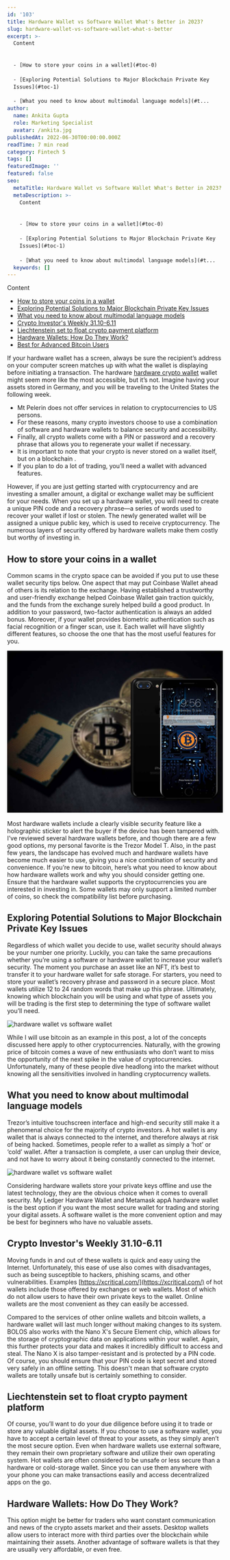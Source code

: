 ```yaml
---
id: '103'
title: Hardware Wallet vs Software Wallet What's Better in 2023?
slug: hardware-wallet-vs-software-wallet-what-s-better
excerpt: >-
  Content


  - [How to store your coins in a wallet](#toc-0)

  - [Exploring Potential Solutions to Major Blockchain Private Key
  Issues](#toc-1)

  - [What you need to know about multimodal language models](#t...
author:
  name: Ankita Gupta
  role: Marketing Specialist
  avatar: /ankita.jpg
publishedAt: 2022-06-30T00:00:00.000Z
readTime: 7 min read
category: Fintech 5
tags: []
featuredImage: ''
featured: false
seo:
  metaTitle: Hardware Wallet vs Software Wallet What's Better in 2023?
  metaDescription: >-
    Content


    - [How to store your coins in a wallet](#toc-0)

    - [Exploring Potential Solutions to Major Blockchain Private Key
    Issues](#toc-1)

    - [What you need to know about multimodal language models](#t...
  keywords: []
---
```


Content

- [How to store your coins in a wallet](#toc-0)
- [Exploring Potential Solutions to Major Blockchain Private Key Issues](#toc-1)
- [What you need to know about multimodal language models](#toc-2)
- [Crypto Investor's Weekly 31.10-6.11](#toc-3)
- [Liechtenstein set to float crypto payment platform](#toc-4)
- [Hardware Wallets: How Do They Work?](#toc-5)
- [Best for Advanced Bitcoin Users](#toc-6)

If your hardware wallet has a screen, always be sure the recipient’s address on your computer screen matches up with what the wallet is displaying before initiating a transaction. The hardware [hardware crypto wallet](https://xcritical.com/blog/hardware-cryptocurrency-wallet-overview/) wallet might seem more like the most accessible, but it’s not. Imagine having your assets stored in Germany, and you will be traveling to the United States the following week.

- Mt Pelerin does not offer services in relation to cryptocurrencies to US persons.
- For these reasons, many crypto investors choose to use a combination of software and hardware wallets to balance security and accessibility.
- Finally, all crypto wallets come with a PIN or password and a recovery phrase that allows you to regenerate your wallet if necessary.
- It is important to note that your crypto is never stored on a wallet itself, but on a blockchain .
- If you plan to do a lot of trading, you’ll need a wallet with advanced features.

However, if you are just getting started with cryptocurrency and are investing a smaller amount, a digital or exchange wallet may be sufficient for your needs. When you set up a hardware wallet, you will need to create a unique PIN code and a recovery phrase—a series of words used to recover your wallet if lost or stolen. The newly generated wallet will be assigned a unique public key, which is used to receive cryptocurrency. The numerous layers of security offered by hardware wallets make them costly but worthy of investing in.

## How to store your coins in a wallet

Common scams in the crypto space can be avoided if you put to use these wallet security tips below. One aspect that may put Coinbase Wallet ahead of others is its relation to the exchange. Having established a trustworthy and user-friendly exchange helped Coinbase Wallet gain traction quickly, and the funds from the exchange surely helped build a good product. In addition to your password, two-factor authentication is always an added bonus. Moreover, if your wallet provides biometric authentication such as facial recognition or a finger scan, use it. Each wallet will have slightly different features, so choose the one that has the most useful features for you.

![hardware wallet vs software wallet](images/iphine-8-2968158_1920.jpg)

Most hardware wallets include a clearly visible security feature like a holographic sticker to alert the buyer if the device has been tampered with. I’ve reviewed several hardware wallets before, and though there are a few good options, my personal favorite is the Trezor Model T. Also, in the past few years, the landscape has evolved much and hardware wallets have become much easier to use, giving you a nice combination of security and convenience. If you’re new to bitcoin, here’s what you need to know about how hardware wallets work and why you should consider getting one. Ensure that the hardware wallet supports the cryptocurrencies you are interested in investing in. Some wallets may only support a limited number of coins, so check the compatibility list before purchasing.

## Exploring Potential Solutions to Major Blockchain Private Key Issues

Regardless of which wallet you decide to use, wallet security should always be your number one priority. Luckily, you can take the same precautions whether you’re using a software or hardware wallet to increase your wallet’s security. The moment you purchase an asset like an NFT, it’s best to transfer it to your hardware wallet for safe storage. For starters, you need to store your wallet’s recovery phrase and password in a secure place. Most wallets utilize 12 to 24 random words that make up this phrase. Ultimately, knowing which blockchain you will be using and what type of assets you will be trading is the first step to determining the type of software wallet you’ll need.

![hardware wallet vs software wallet](images/2Q==)

While I will use bitcoin as an example in this post, a lot of the concepts discussed here apply to other cryptocurrencies. Naturally, with the growing price of bitcoin comes a wave of new enthusiasts who don’t want to miss the opportunity of the next spike in the value of cryptocurrencies. Unfortunately, many of these people dive headlong into the market without knowing all the sensitivities involved in handling cryptocurrency wallets.

## What you need to know about multimodal language models

Trezor’s intuitive touchscreen interface and high-end security still make it a phenomenal choice for the majority of crypto investors. A hot wallet is any wallet that is always connected to the internet, and therefore always at risk of being hacked. Sometimes, people refer to a wallet as simply a ‘hot’ or ‘cold’ wallet. After a transaction is complete, a user can unplug their device, and not have to worry about it being constantly connected to the internet.

![hardware wallet vs software wallet](images/Z)

Considering hardware wallets store your private keys offline and use the latest technology, they are the obvious choice when it comes to overall security. My Ledger Hardware Wallet and Metamask appA hardware wallet is the best option if you want the most secure wallet for trading and storing your digital assets. A software wallet is the more convenient option and may be best for beginners who have no valuable assets.

## Crypto Investor's Weekly 31.10-6.11

Moving funds in and out of these wallets is quick and easy using the Internet. Unfortunately, this ease of use also comes with disadvantages, such as being susceptible to hackers, phishing scams, and other vulnerabilities. Examples [https://xcritical.com/](https://xcritical.com/) of hot wallets include those offered by exchanges or web wallets. Most of which do not allow users to have their own private keys to the wallet. Online wallets are the most convenient as they can easily be accessed.

Compared to the services of other online wallets and bitcoin wallets, a hardware wallet will last much longer without making changes to its system. BOLOS also works with the Nano X's Secure Element chip, which allows for the storage of cryptographic data on applications within your wallet. Again, this further protects your data and makes it incredibly difficult to access and steal. The Nano X is also tamper-resistant and is protected by a PIN code. Of course, you should ensure that your PIN code is kept secret and stored very safely in an offline setting. This doesn't mean that software crypto wallets are totally unsafe but is certainly something to consider.

## Liechtenstein set to float crypto payment platform

Of course, you’ll want to do your due diligence before using it to trade or store any valuable digital assets. If you choose to use a software wallet, you have to accept a certain level of threat to your assets, as they simply aren’t the most secure option. Even when hardware wallets use external software, they remain their own proprietary software and utilize their own operating system. Hot wallets are often considered to be unsafe or less secure than a hardware or cold-storage wallet. Since you can use them anywhere with your phone you can make transactions easily and access decentralized apps on the go.

## Hardware Wallets: How Do They Work?

This option might be better for traders who want constant communication and news of the crypto assets market and their assets. Desktop wallets allow users to interact more with third parties over the blockchain while maintaining their assets. Another advantage of software wallets is that they are usually very affordable, or even free.

